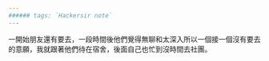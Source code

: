 ```yaml
---
###### tags: `Hackersir note`
---
```

一開始朋友還有要去，一段時間後他們覺得無聊和太深入所以一個接一個沒有要去的意願，我就跟著他們待在宿舍，後面自己也忙到沒時間去社團。